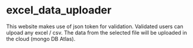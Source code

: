 # excel_data_uploader

This website makes use of json token for validation.
Validated users can ulpoad any excel / csv.
The data from the selected file will be uploaded in the cloud (mongo DB Atlas).
